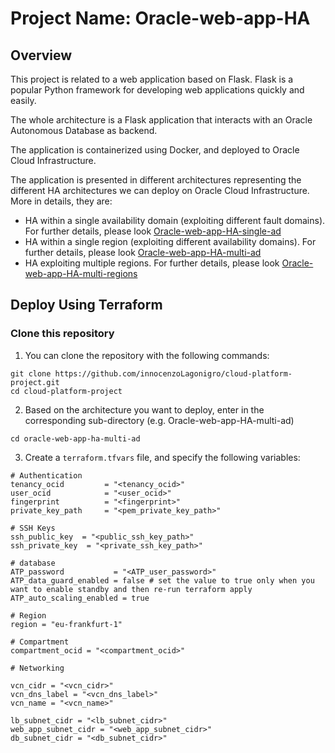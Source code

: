 # Project Name: Oracle-web-app-HA

## Overview

This project is related to a web application based on Flask. 
Flask is a popular Python framework for developing web applications quickly and easily.

The whole architecture is a Flask application that interacts with an Oracle Autonomous Database as backend. 

The application is containerized using Docker, and deployed to Oracle Cloud Infrastructure.

The application is presented in different architectures representing the different HA architectures we can deploy on Oracle Cloud Infrastructure. More in details, they are:
-   HA within a single availability domain (exploiting different fault domains). For further details, please look [Oracle-web-app-HA-single-ad](oracle-web-app-ha-single-ad/README.md)
-   HA within a single region (exploiting different availability domains). For further details, please look [Oracle-web-app-HA-multi-ad](oracle-web-app-ha-multi-ad/README.md)
-   HA exploiting multiple regions. For further details, please look [Oracle-web-app-HA-multi-regions](oracle-web-app-ha-multi-regions/README.md)

## Deploy Using Terraform

### Clone this repository

1. You can clone the repository with the following commands:

```
git clone https://github.com/innocenzoLagonigro/cloud-platform-project.git
cd cloud-platform-project
```

2. Based on the architecture you want to deploy, enter in the corresponding sub-directory (e.g. Oracle-web-app-HA-multi-ad) 

```
cd oracle-web-app-ha-multi-ad
```

3. Create a ```terraform.tfvars``` file, and specify the following variables:

```
# Authentication
tenancy_ocid         = "<tenancy_ocid>"
user_ocid            = "<user_ocid>"
fingerprint          = "<fingerprint>"
private_key_path     = "<pem_private_key_path>"

# SSH Keys
ssh_public_key  = "<public_ssh_key_path>"
ssh_private_key  = "<private_ssh_key_path>"

# database
ATP_password           = "<ATP_user_password>"
ATP_data_guard_enabled = false # set the value to true only when you want to enable standby and then re-run terraform apply
ATP_auto_scaling_enabled = true

# Region
region = "eu-frankfurt-1"

# Compartment
compartment_ocid = "<compartment_ocid>"

# Networking

vcn_cidr = "<vcn_cidr>"
vcn_dns_label = "<vcn_dns_label>"
vcn_name = "<vcn_name>"

lb_subnet_cidr = "<lb_subnet_cidr>"
web_app_subnet_cidr = "<web_app_subnet_cidr>"
db_subnet_cidr = "<db_subnet_cidr>"
```
